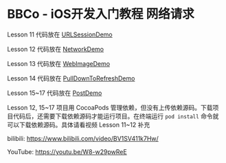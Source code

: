 # BBCo - iOS开发入门教程 网络请求

Lesson 11 代码放在 [URLSessionDemo](URLSessionDemo)

Lesson 12 代码放在 [NetworkDemo](NetworkDemo)

Lesson 13 代码放在 [WebImageDemo](WebImageDemo)

Lesson 14 代码放在 [PullDownToRefreshDemo](PullDownToRefreshDemo)

Lesson 15~17 代码放在 [PostDemo](PostDemo)

Lesson 12, 15\~17 项目用 CocoaPods 管理依赖，但没有上传依赖源码。下载项目代码后，还需要下载依赖源码才能运行项目。在终端运行 `pod install` 命令就可以下载依赖源码。具体请看视频 Lesson 11\~12 补充

bilibili: https://www.bilibili.com/video/BV1SV411k7Hw/

YouTube: https://youtu.be/W8-w29pwReE
